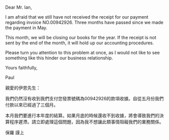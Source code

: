 Dear Mr. Ian,

I am afraid that we still have not received the receipt for our payment
regarding invoice NO.00942926. Three months have passed since we made
the payment in May.

This month, we will be closing our books for the year. If the receipt is
not sent by the end of the month, it will hold up our accounting
procedures.

Please turn you attention to this problem at once, as I would not like
to see something like this hinder our business relationship.

Yours faithfully,

Paul

親愛的伊恩先生：

我們仍然沒有收到我們支付您發票號碼為00942926的款項收據。自從五月份我們付款以來已經過了三個月。

本月我們要進行本年度的結算。如果月底的時候還收不到收據，將會導致我們的決算程序遲滯。請立即處理這個問題，因為我不想讓此類事情阻礙我們的業務關係。

保羅 謹上
